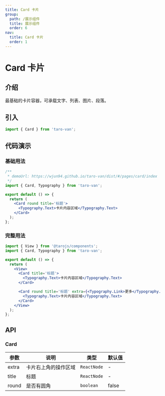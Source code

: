 ```yaml
---
title: Card 卡片
group:
  path: /展示组件
  title: 展示组件
  order: 6
nav:
  title: Card 卡片
  order: 1
---
```


# Card 卡片

## 介绍

最基础的卡片容器，可承载文字、列表、图片、段落。

## 引入

```jsx | pure
import { Card } from 'taro-van';
```

## 代码演示

### 基础用法

```jsx | iframe
/**
 * demoUrl: https://wjun94.github.io/taro-van/dist/#/pages/card/index
 */
import { Card, Typography } from 'taro-van';

export default () => {
  return (
    <Card round title='标题'>
      <Typography.Text>卡片内容区域</Typography.Text>
    </Card>
  );
};
```

### 完整用法

```jsx | iframe
import { View } from '@tarojs/components';
import { Card, Typography } from 'taro-van';

export default () => {
  return (
    <View>
      <Card title='标题'>
        <Typography.Text>卡片内容区域</Typography.Text>
      </Card>

      <Card round title='标题' extra={<Typography.Link>更多</Typography.Link>}>
        <Typography.Text>卡片内容区域</Typography.Text>
      </Card>
    </View>
  );
};
```

## API

### Card

| 参数  | 说明                 | 类型        | 默认值 |
| ----- | -------------------- | ----------- | ------ |
| extra | 卡片右上角的操作区域 | `ReactNode` | -      |
| title | 标题                 | `ReactNode` | -      |
| round | 是否有圆角           | `boolean`   | false  |
